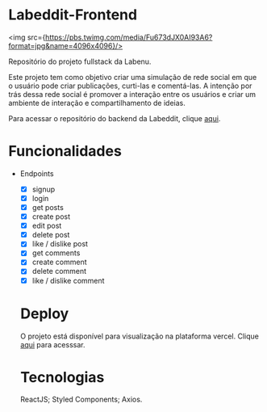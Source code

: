 # Labeddit-Frontend

<img src={https://pbs.twimg.com/media/Fu673dJX0AI93A6?format=jpg&name=4096x4096}/>

Repositório do projeto fullstack da Labenu.

Este projeto tem como objetivo criar uma simulação de rede social em que o usuário pode criar publicações, curti-las e comentá-las.
A intenção por trás dessa rede social é promover a interação entre os usuários e criar um ambiente de interação e compartilhamento de ideias.

Para acessar o repositório do backend da Labeddit, clique <a href="https://github.com/veronicarubim/Labeddit-Backend">aqui</a>.

# Funcionalidades

- Endpoints
  - [x] signup
  - [x] login
  - [x] get posts
  - [x] create post
  - [x] edit post
  - [x] delete post
  - [x] like / dislike post
  - [x] get comments
  - [x] create comment
  - [x] delete comment
  - [x] like / dislike comment
  
  # Deploy
  
  O projeto está disponível para visualização na plataforma vercel.
  Clique <a href={https://labeddit-frontend-24z4u0ihr-veronicarubim.vercel.app/}>aqui</a> para acesssar.
  
  # Tecnologias
  
  ReactJS;
  Styled Components;
  Axios.
  
  
  
